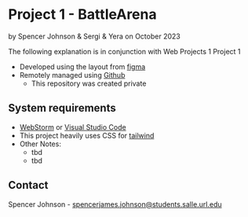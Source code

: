 # Project 1 - BattleArena

by Spencer Johnson & Sergi & Yera
on October 2023

The following explanation is in conjunction with Web Projects 1 Project 1

* Developed using the layout from [figma](https://www.figma.com/file/GUHz7Ltz5E54Wiv7NDuIaA/WEBI_FinalProject?type=design&node-id=0-1&mode=design&t=t1FgyLqRvd9UIIKF-0)
* Remotely managed using [Github](https://github.com/papasj19/BattleArena)
    * This repository was created private

## System requirements

* [WebStorm](https://www.jetbrains.com/webstorm/) or [Visual Studio Code](https://code.visualstudio.com)
* This project heavily uses CSS for [tailwind](https://tailwindcss.com)
* Other Notes:
	* tbd
	* tbd

## Contact

Spencer Johnson - spencerjames.johnson@students.salle.url.edu 
